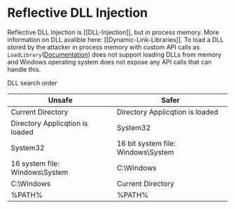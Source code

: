 # Reflective DLL Injection

Reflective DLL Injection is [[DLL-Injection]], but in process memory. More information on DLL avalible here: [[Dynamic-Link-Libraries]]. To load a DLL stored by the attacker in process memory with custom API calls as `LoadLibrary`([Documentation](https://docs.microsoft.com/en-us/windows/win32/api/libloaderapi/nf-libloaderapi-loadlibrarya)) does not support loading DLLs from memory and Windows operating system does not expose any API calls that can handle this.

DLL search order

Unsafe | Safer
--- | ---
Current Directory | Directory Applicqtion is loaded 
Directory Applicqtion is loaded | System32
System32 | 16 bit system file: Windows\System 
16 system file: Windows\System | C:\Windows
C:\Windows | Current Directory
%PATH% | %PATH%
